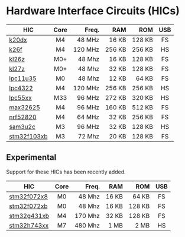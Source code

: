 # Hardware Interface Circuits (HICs)

| HIC                           | Core |  Freq.  |  RAM   |  ROM   | USB |
|-------------------------------|:----:|--------:|-------:|-------:|:---:|
| [k20dx](k20dx.md)             |  M4  |  48 MHz |  16 KB | 128 KB |  FS |
| [k26f](k26f.md)               |  M4  | 120 MHz | 256 KB | 256 KB |  HS |
| [kl26z](kl26z.md)             |  M0+ |  48 Mhz |  16 KB | 128 KB |  FS |
| [kl27z](kl27z.md)             |  M0+ |  48 Mhz |  32 KB | 128 KB |  FS |
| [lpc11u35](lpc11u35.md)       |  M0  |  48 Mhz |  12 KB |  64 KB |  FS |
| [lpc4322](lpc4322.md)         |  M4  | 120 MHz | 256 KB | 256 KB |  HS |
| [lpc55xx](lpc55xx.md)         |  M33 |  96 MHz | 272 KB | 320 KB |  HS |
| [max32625](max32625.md)       |  M4  |  96 MHz | 160 KB | 512 KB |  FS |
| [nrf52820](nrf52820.md)       |  M4  |  64 MHz |  32 KB | 256 KB |  FS |
| [sam3u2c](sam3u2c.md)         |  M3  |  96 MHz |  32 KB | 128 KB |  HS |
| [stm32f103xb](stm32f103xb.md) |  M3  |  72 Mhz |  20 KB | 128 KB |  FS |

## Experimental

Support for these HICs has been recently added.

| HIC                           | Core |  Freq.  |  RAM   |  ROM   | USB |
|-------------------------------|:----:|--------:|-------:|-------:|:---:|
| [stm32f072x8](stm32f072xx.md) |  M0  |  48 Mhz |  16 KB |  64 KB |  FS |
| [stm32f072xb](stm32f072xx.md) |  M0  |  48 Mhz |  16 KB | 128 KB |  FS |
| [stm32g431xb](stm32g431xb.md) |  M4  | 170 Mhz |  32 KB | 128 KB |  FS |
| [stm32h743xx](stm32h743xx.md) |  M7  | 480 Mhz |   1 MB |   2 MB |  HS |
